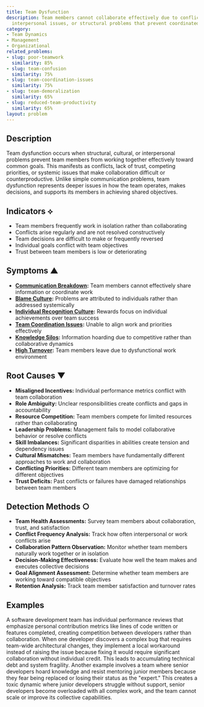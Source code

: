 ```yaml
---
title: Team Dysfunction
description: Team members cannot collaborate effectively due to conflicting goals,
  interpersonal issues, or structural problems that prevent coordinated effort.
category:
- Team Dynamics
- Management
- Organizational
related_problems:
- slug: poor-teamwork
  similarity: 85%
- slug: team-confusion
  similarity: 75%
- slug: team-coordination-issues
  similarity: 75%
- slug: team-demoralization
  similarity: 65%
- slug: reduced-team-productivity
  similarity: 65%
layout: problem
---
```


## Description

Team dysfunction occurs when structural, cultural, or interpersonal problems prevent team members from working together effectively toward common goals. This manifests as conflicts, lack of trust, competing priorities, or systemic issues that make collaboration difficult or counterproductive. Unlike simple communication problems, team dysfunction represents deeper issues in how the team operates, makes decisions, and supports its members in achieving shared objectives.

## Indicators ⟡

- Team members frequently work in isolation rather than collaborating
- Conflicts arise regularly and are not resolved constructively
- Team decisions are difficult to make or frequently reversed
- Individual goals conflict with team objectives
- Trust between team members is low or deteriorating

## Symptoms ▲

- **[Communication Breakdown](communication-breakdown.md):** Team members cannot effectively share information or coordinate work
- **[Blame Culture](blame-culture.md):** Problems are attributed to individuals rather than addressed systemically
- **[Individual Recognition Culture](individual-recognition-culture.md):** Rewards focus on individual achievements over team success
- **[Team Coordination Issues](team-coordination-issues.md):** Unable to align work and priorities effectively
- **[Knowledge Silos](knowledge-silos.md):** Information hoarding due to competitive rather than collaborative dynamics
- **[High Turnover](high-turnover.md):** Team members leave due to dysfunctional work environment

## Root Causes ▼

- **Misaligned Incentives:** Individual performance metrics conflict with team collaboration
- **Role Ambiguity:** Unclear responsibilities create conflicts and gaps in accountability
- **Resource Competition:** Team members compete for limited resources rather than collaborating
- **Leadership Problems:** Management fails to model collaborative behavior or resolve conflicts
- **Skill Imbalances:** Significant disparities in abilities create tension and dependency issues
- **Cultural Mismatches:** Team members have fundamentally different approaches to work and collaboration
- **Conflicting Priorities:** Different team members are optimizing for different objectives
- **Trust Deficits:** Past conflicts or failures have damaged relationships between team members

## Detection Methods ○

- **Team Health Assessments:** Survey team members about collaboration, trust, and satisfaction
- **Conflict Frequency Analysis:** Track how often interpersonal or work conflicts arise
- **Collaboration Pattern Observation:** Monitor whether team members naturally work together or in isolation
- **Decision-Making Effectiveness:** Evaluate how well the team makes and executes collective decisions
- **Goal Alignment Assessment:** Determine whether team members are working toward compatible objectives
- **Retention Analysis:** Track team member satisfaction and turnover rates

## Examples

A software development team has individual performance reviews that emphasize personal contribution metrics like lines of code written or features completed, creating competition between developers rather than collaboration. When one developer discovers a complex bug that requires team-wide architectural changes, they implement a local workaround instead of raising the issue because fixing it would require significant collaboration without individual credit. This leads to accumulating technical debt and system fragility. Another example involves a team where senior developers hoard knowledge and resist mentoring junior members because they fear being replaced or losing their status as the "expert." This creates a toxic dynamic where junior developers struggle without support, senior developers become overloaded with all complex work, and the team cannot scale or improve its collective capabilities.